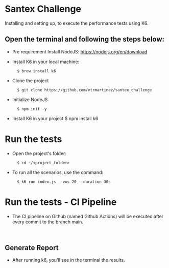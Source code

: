 # Santex Challenge
Installing and setting up, to execute the performance tests using K6.

## Open the terminal and following the steps below:

* Pre requirement
    Install NodeJS: https://nodejs.org/en/download

* Install K6 in your local machine:

        $ brew install k6

* Clone the project

        $ git clone https://github.com/vtrmartinez/santex_challenge

* Initialize NodeJS

        $ npm init -y

* Install K6 in your project
        $ npm install k6

# Run the tests

* Open the project's folder:

	 	$ cd ~/<project_folder>


* To run all the scenarios, use the command:

		$ k6 run index.js --vus 20 --duration 30s


 # Run the tests - CI Pipeline

- The CI pipeline on Github (named Github Actions) will be executed after every commit to the branch main.

<br>   
		
## Generate Report

- After running k6, you'll see in the terminal the results.
